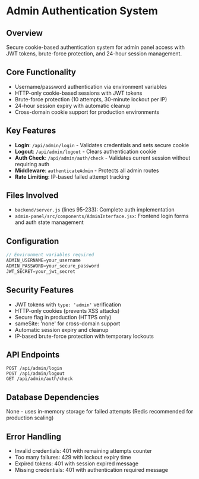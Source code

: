 # Admin Authentication System

## Overview
Secure cookie-based authentication system for admin panel access with JWT tokens, brute-force protection, and 24-hour session management.

## Core Functionality
- Username/password authentication via environment variables
- HTTP-only cookie-based sessions with JWT tokens
- Brute-force protection (10 attempts, 30-minute lockout per IP)
- 24-hour session expiry with automatic cleanup
- Cross-domain cookie support for production environments

## Key Features
- **Login**: `/api/admin/login` - Validates credentials and sets secure cookie
- **Logout**: `/api/admin/logout` - Clears authentication cookie
- **Auth Check**: `/api/admin/auth/check` - Validates current session without requiring auth
- **Middleware**: `authenticateAdmin` - Protects all admin routes
- **Rate Limiting**: IP-based failed attempt tracking

## Files Involved
- `backend/server.js` (lines 95-233): Complete auth implementation
- `admin-panel/src/components/AdminInterface.jsx`: Frontend login forms and auth state management

## Configuration
```javascript
// Environment variables required
ADMIN_USERNAME=your_username
ADMIN_PASSWORD=your_secure_password
JWT_SECRET=your_jwt_secret
```

## Security Features
- JWT tokens with `type: 'admin'` verification
- HTTP-only cookies (prevents XSS attacks)
- Secure flag in production (HTTPS only)
- sameSite: 'none' for cross-domain support
- Automatic session expiry and cleanup
- IP-based brute-force protection with temporary lockouts

## API Endpoints
```
POST /api/admin/login
POST /api/admin/logout  
GET /api/admin/auth/check
```

## Database Dependencies
None - uses in-memory storage for failed attempts (Redis recommended for production scaling)

## Error Handling
- Invalid credentials: 401 with remaining attempts counter
- Too many failures: 429 with lockout expiry time
- Expired tokens: 401 with session expired message
- Missing credentials: 401 with authentication required message